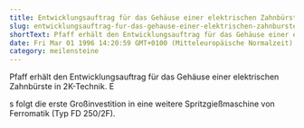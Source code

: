 ```yaml
---
title: Entwicklungsauftrag für das Gehäuse einer elektrischen Zahnbürste | 1996
slug: entwicklungsauftrag-fur-das-gehause-einer-elektrischen-zahnburste-1996
shortText: Pfaff erhält den Entwicklungsauftrag für das Gehäuse einer ­elektrischen Zahnbürste in 2K-Technik. Es folgt die erste Großinvestition in eine weitere Spritzgießmaschine von Ferromatik (Typ FD 250/2F).
date: Fri Mar 01 1996 14:20:59 GMT+0100 (Mitteleuropäische Normalzeit)
category: meilensteine
---
```


Pfaff erhält den Entwicklungsauftrag für das Gehäuse einer ­elektrischen Zahnbürste in 2K-Technik. E

<!--more-->

s folgt die erste Großinvestition in eine weitere Spritzgießmaschine von Ferromatik (Typ FD 250/2F).
